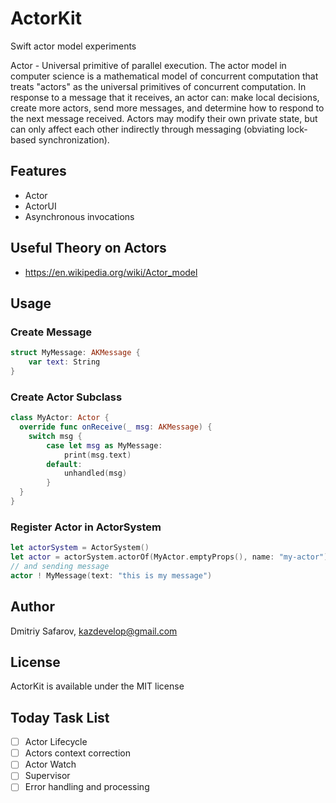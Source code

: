# ActorKit
Swift actor model experiments

Actor - Universal primitive of parallel execution. The actor model in computer science is a mathematical model of concurrent computation that treats "actors" as the universal primitives of concurrent computation. In response to a message that it receives, an actor can: make local decisions, create more actors, send more messages, and determine how to respond to the next message received. Actors may modify their own private state, but can only affect each other indirectly through messaging (obviating lock-based synchronization).

## Features

* Actor
* ActorUI
* Asynchronous invocations

## Useful Theory on Actors

- https://en.wikipedia.org/wiki/Actor_model

## Usage

### Create Message

```swift
struct MyMessage: AKMessage {
    var text: String
}
```

### Create Actor Subclass

```swift
class MyActor: Actor {
  override func onReceive(_ msg: AKMessage) {
    switch msg {
        case let msg as MyMessage:
            print(msg.text)
        default:
            unhandled(msg)
        }
  }
}
```
### Register Actor in ActorSystem

```swift
let actorSystem = ActorSystem()
let actor = actorSystem.actorOf(MyActor.emptyProps(), name: "my-actor")
// and sending message
actor ! MyMessage(text: "this is my message")
```

## Author

Dmitriy Safarov, kazdevelop@gmail.com

## License

ActorKit is available under the MIT license

## Today Task List

- [ ] Actor Lifecycle
- [ ] Actors context correction
- [ ] Actor Watch
- [ ] Supervisor
- [ ] Error handling and processing

